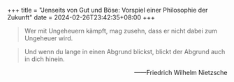 +++
title = "Jenseits von Gut und Böse: Vorspiel einer Philosophie der Zukunft"
date = 2024-02-26T23:42:35+08:00
+++

> Wer mit Ungeheuern kämpft, mag zusehn, dass er nicht dabei zum Ungeheuer wird.

> Und wenn du lange in einen Abgrund blickst, blickt der Abgrund auch in dich hinein.

<p align="right">——Friedrich Wilhelm Nietzsche</p>
